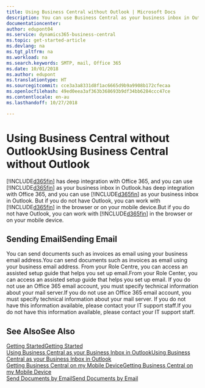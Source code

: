 ```yaml
---
title: Using Business Central without Outlook | Microsoft Docs
description: You can use Business Central as your business inbox in Outlook because it is integrated with Office 365, however, you can also work without Outlook in a browser or on your mobile device.
documentationcenter: 
author: edupont04
ms.service: dynamics365-business-central
ms.topic: get-started-article
ms.devlang: na
ms.tgt_pltfrm: na
ms.workload: na
ms.search.keywords: SMTP, mail, Office 365
ms.date: 10/01/2018
ms.author: edupont
ms.translationtype: HT
ms.sourcegitcommit: cce3a3a8331d8f1ac6665d9b9a9908b172cfecaa
ms.openlocfilehash: 49ed0eea3af363b368693b9df34bb6284ccc47ce
ms.contentlocale: en-au
ms.lasthandoff: 10/27/2018

---
```

# <a name="using-business-central-without-outlook"></a><span data-ttu-id="698bb-103">Using Business Central without Outlook</span><span class="sxs-lookup"><span data-stu-id="698bb-103">Using Business Central without Outlook</span></span>
[!INCLUDE[d365fin](includes/d365fin_md.md)] <span data-ttu-id="698bb-104">has deep integration with Office 365, and you can use [!INCLUDE[d365fin](includes/d365fin_md.md)] as your business inbox in Outlook.</span><span class="sxs-lookup"><span data-stu-id="698bb-104">has deep integration with Office 365, and you can use [!INCLUDE[d365fin](includes/d365fin_md.md)] as your business inbox in Outlook.</span></span> <span data-ttu-id="698bb-105">But if you do not have Outlook, you can work with [!INCLUDE[d365fin](includes/d365fin_md.md)] in the browser or on your mobile device.</span><span class="sxs-lookup"><span data-stu-id="698bb-105">But if you do not have Outlook, you can work with [!INCLUDE[d365fin](includes/d365fin_md.md)] in the browser or on your mobile device.</span></span>  

## <a name="sending-email"></a><span data-ttu-id="698bb-106">Sending Email</span><span class="sxs-lookup"><span data-stu-id="698bb-106">Sending Email</span></span>
<span data-ttu-id="698bb-107">You can send documents such as invoices as email using your business email address.</span><span class="sxs-lookup"><span data-stu-id="698bb-107">You can send documents such as invoices as email using your business email address.</span></span> <span data-ttu-id="698bb-108">From your Role Centre, you can access an assisted setup guide that helps you set up email.</span><span class="sxs-lookup"><span data-stu-id="698bb-108">From your Role Center, you can access an assisted setup guide that helps you set up email.</span></span> <span data-ttu-id="698bb-109">If you do not use an Office 365 email account, you must specify technical information about your mail server.</span><span class="sxs-lookup"><span data-stu-id="698bb-109">If you do not use an Office 365 email account, you must specify technical information about your mail server.</span></span> <span data-ttu-id="698bb-110">If you do not have this information available, please contact your IT support staff.</span><span class="sxs-lookup"><span data-stu-id="698bb-110">If you do not have this information available, please contact your IT support staff.</span></span>  


## <a name="see-also"></a><span data-ttu-id="698bb-111">See Also</span><span class="sxs-lookup"><span data-stu-id="698bb-111">See Also</span></span>
[<span data-ttu-id="698bb-112">Getting Started</span><span class="sxs-lookup"><span data-stu-id="698bb-112">Getting Started</span></span>](product-get-started.md)  
[<span data-ttu-id="698bb-113">Using Business Central as your Business Inbox in Outlook</span><span class="sxs-lookup"><span data-stu-id="698bb-113">Using Business Central as your Business Inbox in Outlook</span></span>](admin-outlook.md)  
[<span data-ttu-id="698bb-114">Getting Business Central on my Mobile Device</span><span class="sxs-lookup"><span data-stu-id="698bb-114">Getting Business Central on my Mobile Device</span></span>](install-mobile-app.md)  
[<span data-ttu-id="698bb-115">Send Documents by Email</span><span class="sxs-lookup"><span data-stu-id="698bb-115">Send Documents by Email</span></span>](ui-how-send-documents-email.md)


